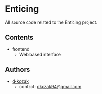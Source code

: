 # Enticing

All source code related to the Enticing project. 

## Contents

* frontend
    * Web based interface

## Authors
* [d-kozak](https://github.com/d-kozak/)
    * contact: [dkozak94@gmail.com](mailto:dkozak94@gmail.com)
